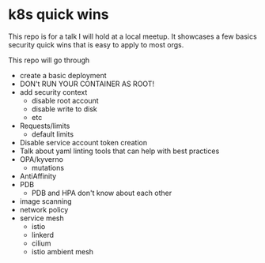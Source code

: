 # k8s quick wins

This repo is for a talk I will hold at a local meetup.
It showcases a few basics security quick wins that is easy to apply to most orgs.

This repo will go through

- create a basic deployment
- DON't RUN YOUR CONTAINER AS ROOT!
- add security context
  - disable root account
  - disable write to disk
  - etc
- Requests/limits
  - default limits
- Disable service account token creation
- Talk about yaml linting tools that can help with best practices
- OPA/kyverno
  - mutations
- AntiAffinity
- PDB
  - PDB and HPA don't know about each other
- image scanning
- network policy
- service mesh
  - istio
  - linkerd
  - cilium
  - istio ambient mesh

